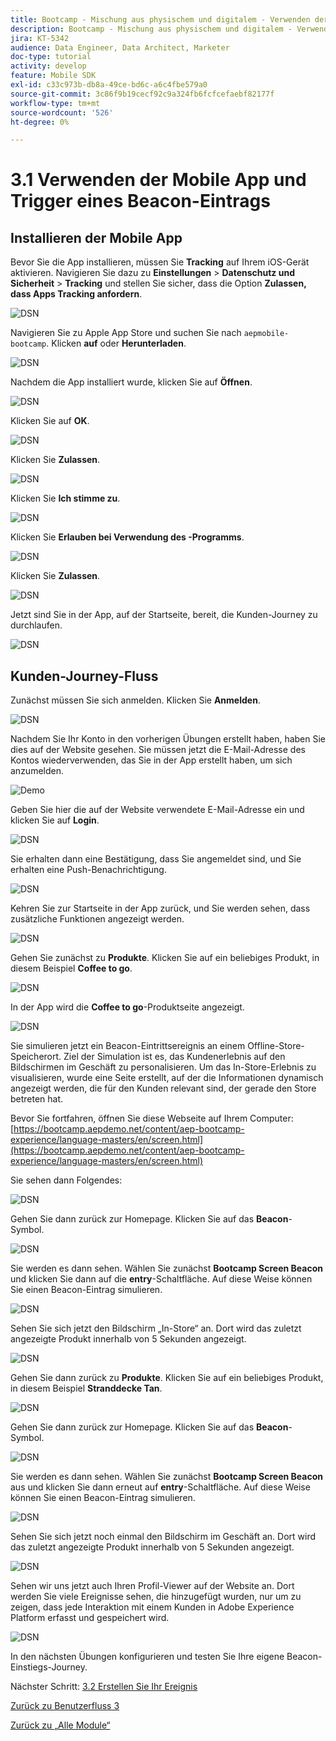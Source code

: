 ```yaml
---
title: Bootcamp - Mischung aus physischem und digitalem - Verwenden der mobilen App und Trigger eines Beacon-Eintrags
description: Bootcamp - Mischung aus physischem und digitalem - Verwenden der mobilen App und Trigger eines Beacon-Eintrags
jira: KT-5342
audience: Data Engineer, Data Architect, Marketer
doc-type: tutorial
activity: develop
feature: Mobile SDK
exl-id: c33c973b-db8a-49ce-bd6c-a6c4fbe579a0
source-git-commit: 3c86f9b19cecf92c9a324fb6fcfcefaebf82177f
workflow-type: tm+mt
source-wordcount: '526'
ht-degree: 0%

---
```


# 3.1 Verwenden der Mobile App und Trigger eines Beacon-Eintrags

## Installieren der Mobile App

Bevor Sie die App installieren, müssen Sie **Tracking** auf Ihrem iOS-Gerät aktivieren. Navigieren Sie dazu zu **Einstellungen** > **Datenschutz und Sicherheit** > **Tracking** und stellen Sie sicher, dass die Option **Zulassen, dass Apps Tracking anfordern**.

![DSN](./../uc3/images/app4.png)

Navigieren Sie zu Apple App Store und suchen Sie nach `aepmobile-bootcamp`. Klicken **auf** oder **Herunterladen**.

![DSN](./../uc3/images/app1.png)

Nachdem die App installiert wurde, klicken Sie auf **Öffnen**.

![DSN](./../uc3/images/app2.png)

Klicken Sie auf **OK**.

![DSN](./../uc3/images/app9.png)

Klicken Sie **Zulassen**.

![DSN](./../uc3/images/app3.png)

Klicken Sie **Ich stimme zu**.

![DSN](./../uc3/images/app7.png)

Klicken Sie **Erlauben bei Verwendung des -Programms**.

![DSN](./../uc3/images/app8.png)

Klicken Sie **Zulassen**.

![DSN](./../uc3/images/app5.png)

Jetzt sind Sie in der App, auf der Startseite, bereit, die Kunden-Journey zu durchlaufen.

![DSN](./../uc3/images/app12.png)

## Kunden-Journey-Fluss

Zunächst müssen Sie sich anmelden. Klicken Sie **Anmelden**.

![DSN](./images/app13.png)

Nachdem Sie Ihr Konto in den vorherigen Übungen erstellt haben, haben Sie dies auf der Website gesehen. Sie müssen jetzt die E-Mail-Adresse des Kontos wiederverwenden, das Sie in der App erstellt haben, um sich anzumelden.

![Demo](./images/pv1.png)

Geben Sie hier die auf der Website verwendete E-Mail-Adresse ein und klicken Sie auf **Login**.

![DSN](./images/app14.png)

Sie erhalten dann eine Bestätigung, dass Sie angemeldet sind, und Sie erhalten eine Push-Benachrichtigung.

![DSN](./images/app15.png)

Kehren Sie zur Startseite in der App zurück, und Sie werden sehen, dass zusätzliche Funktionen angezeigt werden.

![DSN](./images/app17.png)

Gehen Sie zunächst zu **Produkte**. Klicken Sie auf ein beliebiges Produkt, in diesem Beispiel **Coffee to go**.

![DSN](./images/app19.png)

In der App wird die **Coffee to go**-Produktseite angezeigt.

![DSN](./images/app20.png)

Sie simulieren jetzt ein Beacon-Eintrittsereignis an einem Offline-Store-Speicherort. Ziel der Simulation ist es, das Kundenerlebnis auf den Bildschirmen im Geschäft zu personalisieren. Um das In-Store-Erlebnis zu visualisieren, wurde eine Seite erstellt, auf der die Informationen dynamisch angezeigt werden, die für den Kunden relevant sind, der gerade den Store betreten hat.

Bevor Sie fortfahren, öffnen Sie diese Webseite auf Ihrem Computer: [https://bootcamp.aepdemo.net/content/aep-bootcamp-experience/language-masters/en/screen.html](https://bootcamp.aepdemo.net/content/aep-bootcamp-experience/language-masters/en/screen.html)

Sie sehen dann Folgendes:

![DSN](./images/screen1.png)

Gehen Sie dann zurück zur Homepage. Klicken Sie auf das **Beacon**-Symbol.

![DSN](./images/app23.png)

Sie werden es dann sehen. Wählen Sie zunächst **Bootcamp Screen Beacon** und klicken Sie dann auf die **entry**-Schaltfläche. Auf diese Weise können Sie einen Beacon-Eintrag simulieren.

![DSN](./images/app21.png)

Sehen Sie sich jetzt den Bildschirm „In-Store“ an. Dort wird das zuletzt angezeigte Produkt innerhalb von 5 Sekunden angezeigt.

![DSN](./images/screen2.png)

Gehen Sie dann zurück zu **Produkte**. Klicken Sie auf ein beliebiges Produkt, in diesem Beispiel **Stranddecke Tan**.

![DSN](./images/app22.png)

Gehen Sie dann zurück zur Homepage. Klicken Sie auf das **Beacon**-Symbol.

![DSN](./images/app23.png)

Sie werden es dann sehen. Wählen Sie zunächst **Bootcamp Screen Beacon** aus und klicken Sie dann erneut auf **entry**-Schaltfläche. Auf diese Weise können Sie einen Beacon-Eintrag simulieren.

![DSN](./images/app21.png)

Sehen Sie sich jetzt noch einmal den Bildschirm im Geschäft an. Dort wird das zuletzt angezeigte Produkt innerhalb von 5 Sekunden angezeigt.

![DSN](./images/screen3.png)

Sehen wir uns jetzt auch Ihren Profil-Viewer auf der Website an. Dort werden Sie viele Ereignisse sehen, die hinzugefügt wurden, nur um zu zeigen, dass jede Interaktion mit einem Kunden in Adobe Experience Platform erfasst und gespeichert wird.

![DSN](./images/screen4.png)

In den nächsten Übungen konfigurieren und testen Sie Ihre eigene Beacon-Einstiegs-Journey.

Nächster Schritt: [3.2 Erstellen Sie Ihr Ereignis](./ex2.md)

[Zurück zu Benutzerfluss 3](./uc3.md)

[Zurück zu „Alle Module“](../../overview.md)
